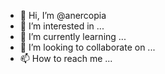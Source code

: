 - 👋 Hi, I’m @anercopia
- 👀 I’m interested in ...
- 🌱 I’m currently learning ...
- 💞️ I’m looking to collaborate on ...
- 📫 How to reach me ...

<!---
anercopia/anercopia is a ✨ special ✨ repository because its `README.md` (this file) appears on your GitHub profile.
You can click the Preview link to take a look at your changes.
--->
